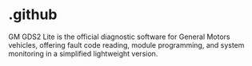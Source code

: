 # .github
GM GDS2 Lite is the official diagnostic software for General Motors vehicles, offering fault code reading, module programming, and system monitoring in a simplified lightweight version.
